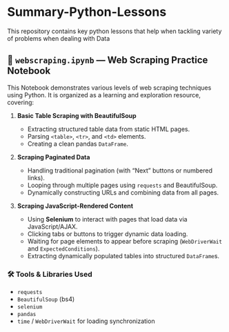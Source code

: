 # Summary-Python-Lessons
This repository contains key python lessons that help when tackling variety of problems when dealing with Data

## 📄 `webscraping.ipynb` — Web Scraping Practice Notebook

This Notebook demonstrates various levels of web scraping techniques using Python. It is organized as a learning and exploration resource, covering:

1. **Basic Table Scraping with BeautifulSoup**

   * Extracting structured table data from static HTML pages.
   * Parsing `<table>`, `<tr>`, and `<td>` elements.
   * Creating a clean pandas `DataFrame`.

2. **Scraping Paginated Data**

   * Handling traditional pagination (with “Next” buttons or numbered links).
   * Looping through multiple pages using `requests` and BeautifulSoup.
   * Dynamically constructing URLs and combining data from all pages.

3. **Scraping JavaScript-Rendered Content**

   * Using **Selenium** to interact with pages that load data via JavaScript/AJAX.
   * Clicking tabs or buttons to trigger dynamic data loading.
   * Waiting for page elements to appear before scraping (`WebDriverWait` and `ExpectedConditions`).
   * Extracting dynamically populated tables into structured `DataFrame`s.
  




### 🛠️ Tools & Libraries Used

* `requests`
* `BeautifulSoup` (bs4)
* `selenium`
* `pandas`
* `time` / `WebDriverWait` for loading synchronization
